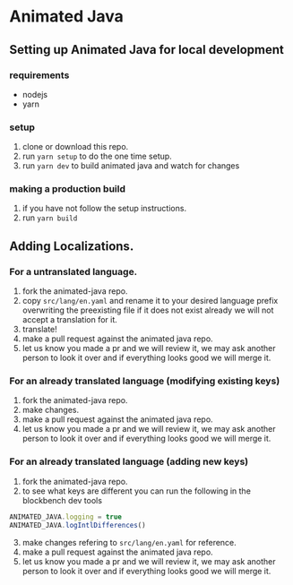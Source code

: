 # Animated Java

## Setting up Animated Java for local development

### requirements

-   nodejs
-   yarn

### setup

1. clone or download this repo.
2. run `yarn setup` to do the one time setup.
3. run `yarn dev` to build animated java and watch for changes

### making a production build

1. if you have not follow the setup instructions.
2. run `yarn build`

## Adding Localizations.

### For a untranslated language.

1. fork the animated-java repo.
2. copy `src/lang/en.yaml` and rename it to your desired language prefix overwriting the preexisting file if it does not exist already we will not accept a translation for it.
3. translate!
4. make a pull request against the animated java repo.
5. let us know you made a pr and we will review it, we may ask another person to look it over and if everything looks good we will merge it.

### For an already translated language (modifying existing keys)

1. fork the animated-java repo.
2. make changes.
3. make a pull request against the animated java repo.
4. let us know you made a pr and we will review it, we may ask another person to look it over and if everything looks good we will merge it.

### For an already translated language (adding new keys)

1. fork the animated-java repo.
2. to see what keys are different you can run the following in the blockbench dev tools

```js
ANIMATED_JAVA.logging = true
ANIMATED_JAVA.logIntlDifferences()
```

3. make changes refering to `src/lang/en.yaml` for reference.
4. make a pull request against the animated java repo.
5. let us know you made a pr and we will review it, we may ask another person to look it over and if everything looks good we will merge it.
